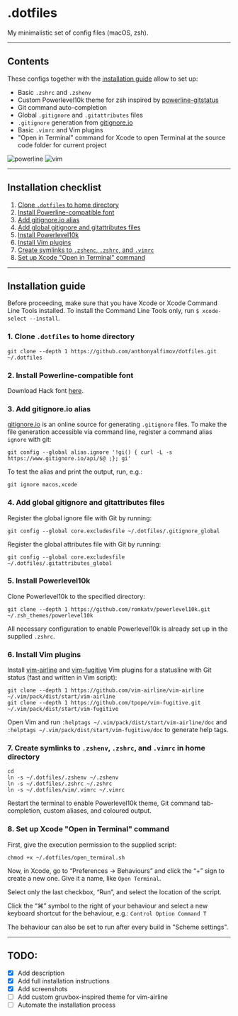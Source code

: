 # .dotfiles

My minimalistic set of config files (macOS, zsh).

---

## Contents
These configs together with the [installation guide](#installation-guide)
allow to set up:
- Basic `.zshrc` and `.zshenv`
- Custom Powerlevel10k theme for zsh inspired by [powerline-gitstatus](https://github.com/jaspernbrouwer/powerline-gitstatus)
- Git command auto-completion
- Global `.gitignore` and `.gitattributes` files
- `.gitignore` generation from [gitignore.io](https://www.gitignore.io)
- Basic `.vimrc` and Vim plugins
- "Open in Terminal" command for Xcode to open Terminal at the source code
folder for current project

![powerline](https://user-images.githubusercontent.com/43878921/152009952-3b5479e3-31ff-4631-84f6-4b97725155f0.png)
![vim](https://user-images.githubusercontent.com/43878921/152010307-f4581287-42a9-43ee-a463-5a2565003f8c.png)

---

## Installation checklist
1. [Clone `.dotfiles` to home directory](#1-clone-dotfiles-to-home-directory)
2. [Install Powerline-compatible font](#2-install-powerline-compatible-font)
3. [Add gitignore.io alias](#3-add-gitignoreio-alias)
4. [Add global gitignore and gitattributes files](#4-add-global-gitignore-and-gitattributes-files)
5. [Install Powerlevel10k](#5-install-powerlevel10k)
6. [Install Vim plugins](#6-install-vim-plugins)
7. [Create symlinks to `.zshenc`, `.zshrc`, and `.vimrc`](#7-create-symlinks-to-zshenv-zshrc-and-vimrc-in-home-directory)
8. [Set up Xcode "Open in Terminal" command](#8-set-up-xcode-open-in-terminal-command)

---

## Installation guide

Before proceeding, make sure that you have Xcode or Xcode Command Line Tools installed.
To install the Command Line Tools only, run `$ xcode-select --install`.

### 1. Clone `.dotfiles` to home directory
```
git clone --depth 1 https://github.com/anthonyalfimov/dotfiles.git ~/.dotfiles
```

### 2. Install Powerline-compatible font
Download Hack font [here](https://sourcefoundry.org/hack/).

### 3. Add gitignore.io alias
[gitignore.io](https://www.gitignore.io) is an online source for generating `.gitignore` files.
To make the file generation accessible via command line, register a command alias `ignore` with git:
```
git config --global alias.ignore '!gi() { curl -L -s https://www.gitignore.io/api/$@ ;}; gi'
```
To test the alias and print the output, run, e.g.:
```
git ignore macos,xcode
```

### 4. Add global gitignore and gitattributes files
Register the global ignore file with Git by running:
```
git config --global core.excludesfile ~/.dotfiles/.gitignore_global
```
Register the global attributes file with Git by running:
```
git config --global core.excludesfile ~/.dotfiles/.gitattributes_global
```

### 5. Install Powerlevel10k
Clone Powerlevel10k to the specified directory:
```
git clone --depth 1 https://github.com/romkatv/powerlevel10k.git ~/.zsh_themes/powerlevel10k
```
All necessary configuration to enable Powerlevel10k is already set up in the supplied `.zshrc`.

### 6. Install Vim plugins
Install [vim-airline](https://github.com/vim-airline/vim-airline) and
[vim-fugitive](https://github.com/tpope/vim-fugitive) Vim plugins for a
statusline with Git status (fast and written in Vim script):
```
git clone --depth 1 https://github.com/vim-airline/vim-airline ~/.vim/pack/dist/start/vim-airline
git clone --depth 1 https://github.com/tpope/vim-fugitive.git ~/.vim/pack/dist/start/vim-fugitive
```
Open Vim and run `:helptags ~/.vim/pack/dist/start/vim-airline/doc` and `:helptags ~/.vim/pack/dist/start/vim-fugitive/doc` to generate help tags.

### 7. Create symlinks to `.zshenv`, `.zshrc`, and `.vimrc` in home directory
```
cd
ln -s ~/.dotfiles/.zshenv ~/.zshenv
ln -s ~/.dotfiles/.zshrc ~/.zshrc
ln -s ~/.dotfiles/vim/.vimrc ~/.vimrc
```

Restart the terminal to enable Powerlevel10k theme, Git command tab-completion, custom aliases, and coloured output.

### 8. Set up Xcode "Open in Terminal" command
First, give the execution permission to the supplied script:
```
chmod +x ~/.dotfiles/open_terminal.sh
```

Now, in Xcode, go to “Preferences -> Behaviours” and click the “+” sign to
create a new one. Give it a name, like `Open Terminal`.

Select only the last checkbox, “Run”, and select the location of the script.

Click the “⌘” symbol to the right of your behaviour and select a new
keyboard shortcut for the behaviour, e.g.:
`Control Option Command T`

The behaviour can also be set to run after every build in "Scheme settings".

---

## TODO:
- [x] Add description
- [x] Add full installation instructions
- [x] Add screenshots
- [ ] Add custom gruvbox-inspired theme for vim-airline
- [ ] Automate the installation process
